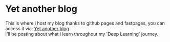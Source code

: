 # Yet another blog

This is where i host my blog thanks to github pages and fastpages, you can access it via: [Yet another blog](https://igrek-code.github.io/Yet-another-blog).  
I'll be posting about what i learn throughout my 'Deep Learning' journey.
